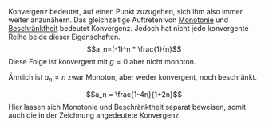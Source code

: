 Konvergenz bedeutet, auf einen Punkt zuzugehen, sich ihm also immer weiter anzunähern. Das gleichzeitige Auftreten von [Monotonie](Monotonie%20bei%20Folgen.md) und [Beschränktheit](Beschränktheit.md) bedeutet Konvergenz. Jedoch hat nicht jede konvergente Reihe beide dieser Eigenschaften.
$$a_n=(-1)^n * \frac{1}{n}$$
Diese Folge ist konvergent mit $g=0$ aber nicht monoton.

Ähnlich ist $a_n =n$ zwar Monoton, aber weder konvergent, noch beschränkt.

$$a_n = \frac{1-4n}{1+2n}$$
Hier lassen sich Monotonie und Beschränktheit separat beweisen, somit auch die in der Zeichnung angedeutete Konvergenz.